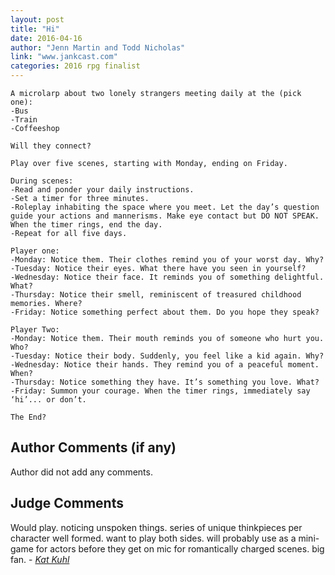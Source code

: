 ```yaml
---
layout: post
title: "Hi"
date: 2016-04-16
author: "Jenn Martin and Todd Nicholas"
link: "www.jankcast.com"
categories: 2016 rpg finalist
---
```

```
A microlarp about two lonely strangers meeting daily at the (pick one): 
-Bus
-Train
-Coffeeshop

Will they connect?

Play over five scenes, starting with Monday, ending on Friday.

During scenes:
-Read and ponder your daily instructions.
-Set a timer for three minutes. 
-Roleplay inhabiting the space where you meet. Let the day’s question guide your actions and mannerisms. Make eye contact but DO NOT SPEAK. When the timer rings, end the day. 
-Repeat for all five days.

Player one:
-Monday: Notice them. Their clothes remind you of your worst day. Why?
-Tuesday: Notice their eyes. What there have you seen in yourself? 
-Wednesday: Notice their face. It reminds you of something delightful. What?
-Thursday: Notice their smell, reminiscent of treasured childhood memories. Where?
-Friday: Notice something perfect about them. Do you hope they speak?

Player Two:
-Monday: Notice them. Their mouth reminds you of someone who hurt you. Who?
-Tuesday: Notice their body. Suddenly, you feel like a kid again. Why? 
-Wednesday: Notice their hands. They remind you of a peaceful moment. When? 
-Thursday: Notice something they have. It’s something you love. What?
-Friday: Summon your courage. When the timer rings, immediately say ‘hi’... or don’t.

The End?

```
## Author Comments (if any)

Author did not add any comments.

## Judge Comments

Would play. noticing unspoken things. series of unique thinkpieces per character well formed. want to play both sides. will probably use as a mini-game for actors before they get on mic for romantically charged scenes. big fan. - [_Kat Kuhl_]({{site.baseurl}}/judges)